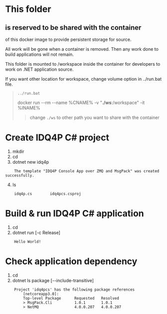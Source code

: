 # This folder
## is reserved to be shared with the container
of this docker image to provide persistent storage for source.

All work will be gone when a container is removed. Then any work done to build applications will not remain.

This folder is mounted to /workspace inside the container for developers to work on .NET application source.

If you want other location for workspace, change volume option in ../run.bat file.
> `../run.bat`
>
> docker run --rm --name %CNAME% -v "__./ws__:/workspace" -it %INAME%
>
>> change `./ws` to other path you want to share with the container

# Create IDQ4P C# project
1. mkdir <proj folder>
1. cd <proj folder>
1. dotnet new idq4p
```
    The template "IDQ4P Console App over ZMQ and MsgPack" was created successfully.
```
4. ls
```
    idq4p.cs        idq4pcs.csproj
```

# Build & run IDQ4P C# application
1. cd <proj folder>
1. dotnet run [-c Release]
```
    Hello World!
```

# Check application dependency
1. cd <proj folder>
1. dotnet ls package [--include-transitive]
```
    Project 'idq4pcs' has the following package references
        [netcoreapp3.0]: 
        Top-level Package      Requested   Resolved 
        > MsgPack.Cli          1.0.1       1.0.1
        > NetMQ                4.0.0.207   4.0.0.207
```